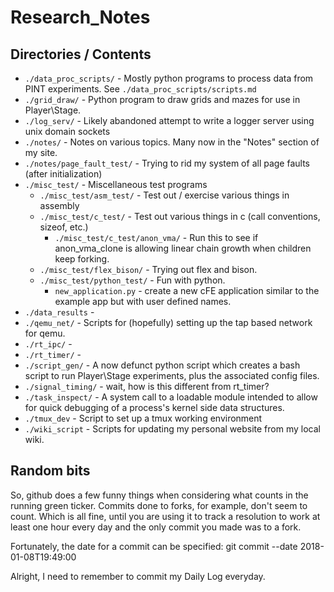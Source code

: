Research_Notes
==============

## Directories / Contents
* `./data_proc_scripts/` - Mostly python programs to process data from PINT experiments. See `./data_proc_scripts/scripts.md`
* `./grid_draw/` - Python program to draw grids and mazes for use in Player\Stage.
* `./log_serv/` - Likely abandoned attempt to write a logger server using unix domain sockets
* `./notes/` - Notes on various topics. Many now in the "Notes" section of my site.
* `./notes/page_fault_test/` - Trying to rid my system of all page faults (after initialization)
* `./misc_test/` - Miscellaneous test programs
  * `./misc_test/asm_test/` - Test out / exercise various things in assembly
  * `./misc_test/c_test/` - Test out various things in c (call conventions, sizeof, etc.)
    * `./misc_test/c_test/anon_vma/` - Run this to see if anon_vma_clone is allowing linear chain growth when children keep forking.
  * `./misc_test/flex_bison/` - Trying out flex and bison.
  * `./misc_test/python_test/` - Fun with python.
    * `new_application.py` - create a new cFE application similar to the example app but with user defined names.
* `./data_results` - 
* `./qemu_net/` - Scripts for (hopefully) setting up the tap based network for qemu.
* `./rt_ipc/` - 
* `./rt_timer/` - 
* `./script_gen/` - A now defunct python script which creates a bash script to run Player\Stage experiments, plus the associated config files.
* `./signal_timing/` - wait, how is this different from rt_timer?
* `./task_inspect/` - A system call to a loadable module intended to allow for quick debugging of a process's kernel side data structures.
* `./tmux_dev` - Script to set up a tmux working environment
* `./wiki_script` - Scripts for updating my personal website from my local wiki.

## Random bits

So, github does a few funny things when considering what counts in the running green ticker.
Commits done to forks, for example, don't seem to count.
Which is all fine, until you are using it to track a resolution to work at least one hour every day and the only commit you made was to a fork.

Fortunately, the date for a commit can be specified:
git commit --date 2018-01-08T19:49:00

Alright, I need to remember to commit my Daily Log everyday.

